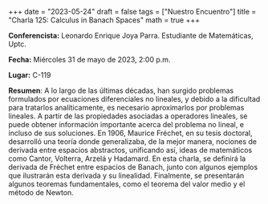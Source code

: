 +++
date  = "2023-05-24"
draft = false
tags  = ["Nuestro Encuentro"]
title = "Charla 125: Calculus in Banach Spaces"
math  = true
+++

**Conferencista:** Leonardo Enrique Joya Parra. Estudiante de Matemáticas, Uptc.

**Fecha:** Miércoles 31 de mayo de 2023, 2:00 p.m.

**Lugar:** C-119

**Resumen**: A lo largo de las últimas décadas, han surgido problemas formulados por ecuaciones diferenciales no lineales, y debido a la dificultad para tratarlos analíticamente, es necesario aproximarlos por problemas lineales. A partir de las propiedades asociadas a operadores lineales, se puede obtener información importante acerca del problema no lineal, e incluso de sus soluciones. En 1906, Maurice Fréchet, en su tesis doctoral, desarrolló una teoría donde generalizaba, de la mejor manera, nociones de derivada entre espacios abstractos, unificando así, ideas de matemáticos como Cantor, Volterra, Arzelá y Hadamard. En esta charla, se definirá la derivada de Fréchet entre espacios de Banach, junto con algunos ejemplos que ilustrarán esta derivada y su linealidad. Finalmente, se presentarán algunos teoremas fundamentales, como el teorema del valor medio y el método de Newton. 

